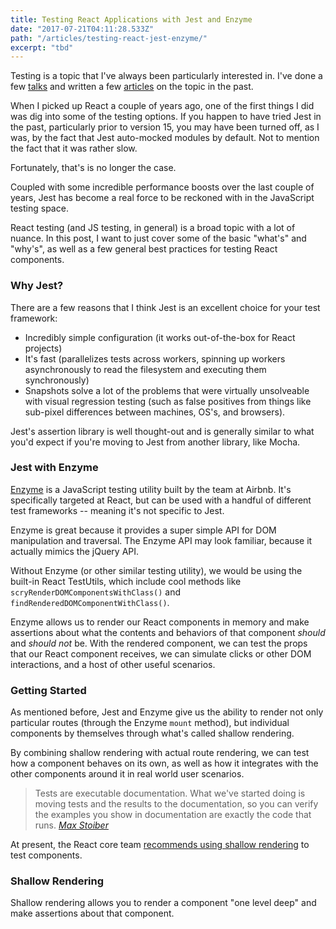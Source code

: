 ```yaml
---
title: Testing React Applications with Jest and Enzyme
date: "2017-07-21T04:11:28.533Z"
path: "/articles/testing-react-jest-enzyme/"
excerpt: "tbd"
---
```


Testing is a topic that I've always been particularly interested in. I've done a few [talks](https://jonbellah.com/speaking/) and written a few [articles](https://css-tricks.com/visual-regression-testing-with-phantomcss/) on the topic in the past.

When I picked up React a couple of years ago, one of the first things I did was dig into some of the testing options. If you happen to have tried Jest in the past, particularly prior to version 15, you may have been turned off, as I was, by the fact that Jest auto-mocked modules by default. Not to mention the fact that it was rather slow.

Fortunately, that's is no longer the case.

Coupled with some incredible performance boosts over the last couple of years, Jest has become a real force to be reckoned with in the JavaScript testing space.

React testing (and JS testing, in general) is a broad topic with a lot of nuance. In this post, I want to just cover some of the basic "what's" and "why's", as well as a few general best practices for testing React components. 

### Why Jest?

There are a few reasons that I think Jest is an excellent choice for your test framework:
- Incredibly simple configuration (it works out-of-the-box for React projects)
- It's fast (parallelizes tests across workers, spinning up workers asynchronously to read the filesystem and executing them synchronously)
- Snapshots solve a lot of the problems that were virtually unsolveable with visual regression testing (such as false positives from things like sub-pixel differences between machines, OS's, and browsers).

Jest's assertion library is well thought-out and is generally similar to what you'd expect if you're moving to Jest from another library, like Mocha.

### Jest with Enzyme

[Enzyme](http://airbnb.io/enzyme/) is a JavaScript testing utility built by the team at Airbnb. It's specifically targeted at React, but can be used with a handful of different test frameworks -- meaning it's not specific to Jest.

Enzyme is great because it provides a super simple API for DOM manipulation and traversal. The Enzyme API may look familiar, because it actually mimics the jQuery API.

Without Enzyme (or other similar testing utility), we would be using the built-in React TestUtils, which include cool methods like `scryRenderDOMComponentsWithClass()` and `findRenderedDOMComponentWithClass()`.

Enzyme allows us to render our React components in memory and make assertions about what the contents and behaviors of that component *should* and *should not* be. With the rendered component, we can test the props that our React component receives, we can simulate clicks or other DOM interactions, and a host of other useful scenarios.

### Getting Started

As mentioned before, Jest and Enzyme give us the ability to render not only particular routes (through the Enzyme `mount` method), but individual components by themselves through what's called shallow rendering.

By combining shallow rendering with actual route rendering, we can test how a component behaves on its own, as well as how it integrates with the other components around it in real world user scenarios.

> Tests are executable documentation. What we've started doing is moving tests and the results to the documentation, so you can verify the examples you show in documentation are exactly the code that runs.
> <cite>[Max Stoiber](https://www.youtube.com/watch?v=59Ndb3YkLKA)</cite>

At present, the React core team [recommends using shallow rendering](https://discuss.reactjs.org/t/whats-the-prefered-way-to-test-react-js-components/26/2) to test components.

### Shallow Rendering

Shallow rendering allows you to render a component "one level deep" and make assertions about that component. 